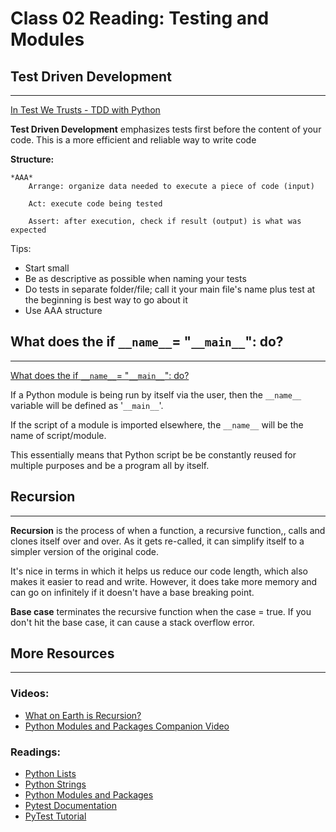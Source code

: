 # Class 02 Reading: Testing and Modules  

## Test Driven Development  

___
[In Test We Trusts - TDD with Python](https://code.likeagirl.io/in-tests-we-trust-tdd-with-python-af69f47e6932)

**Test Driven Development** emphasizes tests first before the content of your code. This is a more efficient and reliable way to write code

**Structure:**

    *AAA*
        Arrange: organize data needed to execute a piece of code (input)

        Act: execute code being tested

        Assert: after execution, check if result (output) is what was expected 


Tips:
- Start small  
- Be as descriptive as possible when naming your tests  
- Do tests in separate folder/file; call it your main file's name plus test at the beginning is best way to go about it  
- Use AAA structure 


## What does the if `__name__`= "`__main__`": do?

___
[What does the if `__name__`= "`__main__`": do?](https://www.geeksforgeeks.org/what-does-the-if-__name__-__main__-do/)

If a Python module is being run by itself via the user, then the `__name__` variable will be defined as '`__main__`'.  

If the script of a module is imported elsewhere, the `__name__` will be the name of script/module.  

This essentially means that Python script be be constantly reused for multiple purposes and be a program all by itself.  

## Recursion  

___

**Recursion** is the process of when a function, a recursive function,, calls and clones itself over and over. As it gets re-called, it can simplify itself to a simpler version of the original code. 

It's nice in terms in which it helps us reduce our code length, which also makes it easier to read and write. However, it does take more memory and can go on infinitely if it doesn't have a base breaking point. 

**Base case** terminates the recursive function when the case = true. If you don't hit the base case, it can cause a stack overflow error. 

## More Resources  

___

### Videos:
- [What on Earth is Recursion?](https://www.youtube.com/watch?v=Mv9NEXX1VHc)
- [Python Modules and Packages Companion Video](https://realpython.com/courses/python-modules-packages/)

### Readings:  
- [Python Lists](https://developers.google.com/edu/python/lists)
- [Python Strings](https://developers.google.com/edu/python/strings)
- [Python Modules and Packages](https://realpython.com/python-modules-packages/)
- [Pytest Documentation](https://docs.pytest.org/en/latest/)
- [PyTest Tutorial](https://www.guru99.com/pytest-tutorial.html)

